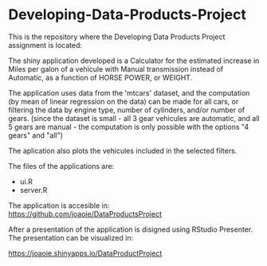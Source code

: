 Developing-Data-Products-Project
================================
  
  This is the repository where the Developing Data Products Project assignment is located:
  
  The shiny application developed is a Calculator for the estimated increase in Miles per galon of a vehicule with Manual transmission instead of Automatic, as a function of HORSE POWER, or WEIGHT.
  
  The application uses data from the 'mtcars' dataset, and the computation (by mean of linear regression on the data) can be made for all cars, or filtering the data by engine type, number of cylinders, and/or number of gears. (since the dataset is small - all 3 gear vehicules are automatic, and all 5 gears are manual -  the computation is only possible with the options "4 gears" and "all")
  
  The aplication also plots the vehicules included in the selected filters.
  
The files of the applications are:
- ui.R
- server.R

The application is accesible in: https://github.com/joaoie/DataProductsProject

After a presentation of the application is disigned using RStudio Presenter. The presentation can be visualized in:

https://joaoie.shinyapps.io/DataProductProject

